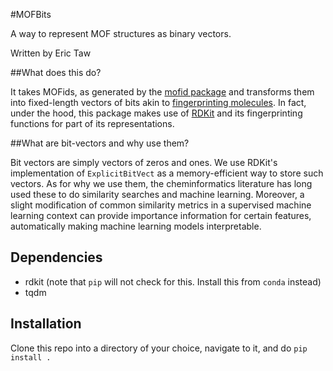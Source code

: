 #MOFBits

A way to represent MOF structures as binary vectors. 

Written by Eric Taw

##What does this do?

It takes MOFids, as generated by the [mofid package](https://github.com/snurr-group/mofid) and transforms them into fixed-length vectors of bits akin to [fingerprinting molecules](https://pubs.acs.org/doi/10.1021/ci100050t). In fact, under the hood, this package makes use of [RDKit](https://github.com/rdkit/rdkit) and its fingerprinting functions for part of its representations.

##What are bit-vectors and why use them?

Bit vectors are simply vectors of zeros and ones. We use RDKit's implementation of `ExplicitBitVect` as a memory-efficient way to store such vectors. As for why we use them, the cheminformatics literature has long used these to do similarity searches and machine learning. Moreover, a slight modification of common similarity metrics in a supervised machine learning context can provide importance information for certain features, automatically making machine learning models interpretable. 

## Dependencies

- rdkit (note that `pip` will not check for this. Install this from `conda` instead)
- tqdm

## Installation

Clone this repo into a directory of your choice, navigate to it, and do `pip install .`
